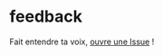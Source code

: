 # feedback
Fait entendre ta voix, [ouvre une Issue](https://github.com/WildCodeSchool/feedback/issues) !

